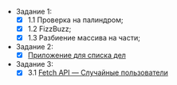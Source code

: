 - Задание 1:
  - [x] 1.1 Проверка на палиндром;
  - [x] 1.2 FizzBuzz;
  - [x] 1.3 Разбиение массива на части;
 
- Задание 2:
  - [x] [Приложение для списка дел](url)
 
- Задание 3:
  - [x] 3.1 [Fetch API — Случайные пользователи](https://pakhomovivan.github.io/SkillsRockTest/Task_3/Task_3.1_Async/)
